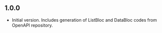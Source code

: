 ## 1.0.0

- Initial version. Includes generation of ListBloc and DataBloc codes from OpenAPI repository.
